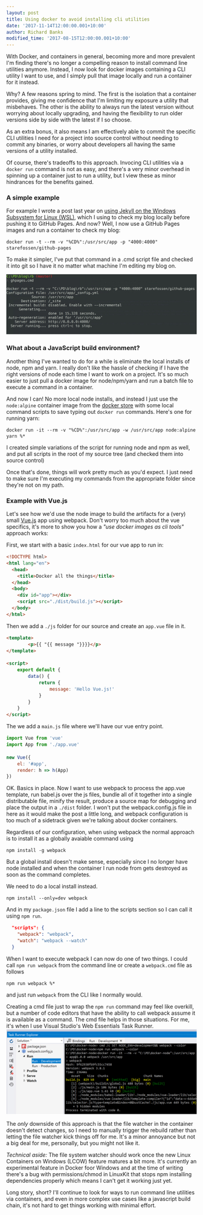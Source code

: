 ```yaml
---
layout: post
title: Using docker to avoid installing cli utilities
date: '2017-11-14T12:00:00.001+10:00'
author: Richard Banks
modified_time: '2017-08-15T12:00:00.001+10:00'
---
```


With Docker, and containers in general, becoming more and more prevalent I'm finding there's no longer a compelling reason to install command line utilities anymore. Instead, I now look for docker images containing a CLI utility I want to use, and I simply pull that image locally and run a container for it instead.

Why? A few reasons spring to mind. The first is the isolation that a container provides, giving me confidence that I'm limiting my exposure a utility that misbehaves. The other is the ability to always run the latest version without worrying about locally upgrading, and having the flexibility to run older versions side by side with the latest if I so choose.

As an extra bonus, it also means I am effectively able to commit the specific CLI utilities I need for a project into source control without needing to commit any binaries, or worry about developers all having the same versions of a utility installed.

Of course, there's tradeoffs to this approach. Invocing CLI utilities via a `docker run` command is not as easy, and there's a very minor overhead in spinning up a container just to run a utility, but I view these as minor hindrances for the benefits gained.

### A simple example ###

For example I wrote a post last year on [using Jekyll on the Windows Subsystem for Linux (WSL)](/2016/08/jekyll-on-bash-on-ubuntu-on-windows.html), which I using to check my blog locally before pushing it to GitHub Pages. And now? Well, I now use a GitHub Pages images and run a container to check my blog:

```
docker run -t --rm -v "%CD%":/usr/src/app -p "4000:4000" starefossen/github-pages
```

To make it simpler, I've put that command in a .cmd script file and checked it into git so I have it no matter what machine I'm editing my blog on.

![github pages docker script](/assets/images/2017-11/docker-jekyll.jpg)

### What about a JavaScript build environment? ###

Another thing I've wanted to do for a while is eliminate the local installs of node, npm and yarn. I really don't like the hassle of checking if I have the right versions of node each time I want to work on a project. It's so much easier to just pull a docker image for node/npm/yarn and run a batch file to execute a command in a container.

And now I can! No more local node installs, and instead I just use the `node:alpine` container image from the [docker store](https://store.docker.com/images/node) with some local command scripts to save typing out `docker run` commands. Here's one for running yarn:

```
docker run -it --rm -v "%CD%":/usr/src/app -w /usr/src/app node:alpine yarn %*
```

I created simple variations of the script for running node and npm as well, and put all scripts in the root of my source tree (and checked them into source control)

Once that's done, things will work pretty much as you'd expect. I just need to make sure I'm executing my commands from the appropriate folder since they're not on my path.

### Example with Vue.js ###

Let's see how we'd use the node image to build the artifacts for a (very) small [Vue.js](https://vuejs.org) app using webpack. Don't worry too much about the vue specifics, it's more to show you how a _"use docker images as cli tools"_ approach works:

First, we start with a basic `index.html` for our vue app to run in:

```html
<!DOCTYPE html>
<html lang="en">
  <head>
    <title>Docker all the things</title>
  </head>
  <body>
    <div id="app"></div>
    <script src="./dist/build.js"></script>
  </body>
</html>
```

Then we add a `./js` folder for our source and create an `app.vue` file in it. 

``` html
<template>
        <p>{{ "{{ message "}}}}</p>
</template>

<script>
    export default {
        data() {
            return {
                message: 'Hello Vue.js!'
            }
        }
    }
</script>
```

The we add a `main.js` file where we'll have our vue entry point.

``` js
import Vue from 'vue'
import App from './app.vue'

new Vue({
    el: '#app',
    render: h => h(App)
})
```

OK. Basics in place. Now I want to use webpack to process the app.vue template, run babel.js over the js files, bundle all of it together into a single distributable file, minify the result, produce a source map for debugging and place the output in a `./dist` folder.
I won't put the webpack.config.js file in here as it would make the post a little long, and webpack configuration is too much of a sidetrack given we're talking about docker containers.

Regardless of our configuration, when using webpack the normal approach is to install it as a globally avaiable command using

```
npm install -g webpack
```

But a global install doesn't make sense, especially since I no longer have node installed and when the container I run node from gets destroyed as soon as the command completes.

We need to do a local install instead.

```
npm install --only=dev webpack
```

And in my `package.json` file I add a line to the scripts section so I can call it using `npm run`.

``` json
  "scripts": {
    "webpack": "webpack",
    "watch": "webpack --watch"
  } 
```

When I want to execute webpack I can now do one of two things. I could call `npm run webpack` from the command line or create a `webpack.cmd` file as follows 

```
npm run webpack %*
```

and just run `webpack` from the CLI like I normally would.

Creating a cmd file just to wrap the `npm run` command may feel like overkill, but a number of code editors that have the ability to call webpack assume it is available as a command.  The cmd file helps in those situations. For me, it's when I use Visual Studio's Web Essentials Task Runner.
![dockerised webpack inside visual studio](/assets/images/2017-11/webpack_and_vs.jpg)

The _only_ downside of this approach is that the file watcher in the container doesn't detect changes, so I need to manually trigger the rebuild rather than letting the file watcher kick things off for me. It's a minor annoyance but not a big deal for me, personally, but you might not like it.

_Technical aside:_ The file system watcher should work once the new Linux Containers on Windows (LCOW) feature matures a bit more. It's currently an experimental feature in Docker foor Windows and at the time of writing there's a bug with permissions/chmod in LinuxKit that stops npm installing dependencies properly which means I can't get it working just yet.

Long story, short? I'll continue to look for ways to run command line utilities via containers, and even in more complex use cases like a javascript build chain, it's not hard to get things working with minimal effort.
